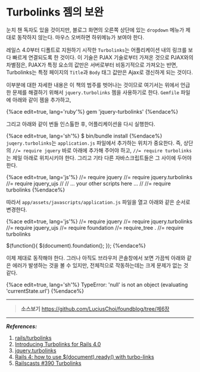 # Turbolinks 젬의 보완

눈치 챈 독자도 있을 것이지만, 블로그 화면의 오른쪽 상단에 있는 `dropdown` 메뉴가 제대로 동작하지 않는다. 마우스 오버하면 하위메뉴가 보여야 한다.

레일스 4.0부터 디폴트로 지원하기 시작한 `Turbolinks`는 어플리케이션 내의 링크를 보다 빠르게 연결되도록 한 것이다. 이 기술은 PJAX 기술로부터 가져온 것으로 PJAX와의 차별점은, PJAX가 특정 요소의 값만은 서버로부터 비동기적으로 가져오는 반면, Turbolinks는 특정 페이지의 `Title`과 `Body` 태그 값만은 Ajax로 갱신하게 되는 것이다.

이부분에 대한 자세한 내용은 이 책의 범주를 벗어나는 것이므로 여기서는 위에서 언급한 문제를 해결하기 위해서 `jquery.turbolinks` 젬을 사용하기로 한다. `Gemfile` 파일에 아래와 같이 젬을 추가하고,

{%ace edit=true, lang='ruby'%}
gem 'jquery-turbolinks'
{%endace%}

그리고 아래와 같이 번들 인스톨한 후, 어플리케이션을 다시 실행한다.

{%ace edit=true, lang='sh'%}
$ bin/bundle install
{%endace%}
`juqery.turbolinks`는 `application.js` 파일에서 추가하는 위치가 중요한다. 즉, 상단의 `//= require jquery` 바로 아래에 추가해 주어야 하고, `//= require turbolinks`는 제일 아래로 위치시키야 한다. 그리고 기타 다른 자바스크립트들은 그 사이에 두어야 한다.

{%ace edit=true, lang='js'%}
//= require jquery
//= require jquery.turbolinks
//= require jquery_ujs
//
// ... your other scripts here ...
//
//= require turbolinks
{%endace%}

따라서 `app/assets/javascripts/application.js` 파일을 열고 아래와 같은 순서로 변경한다.

{%ace edit=true, lang='js'%}
//= require jquery
//= require jquery.turbolinks
//= require jquery_ujs
//= require foundation
//= require_tree .
//= require turbolinks

$(function(){ $(document).foundation(); });
{%endace%}




이제 제대로 동작해야 한다.
그러나 아직도 브라우저 콘솔창에서 보면 가끔씩 아래와 같은 에러가 발생하는 것을 볼 수 있지만, 전체적으로 작동하는데는 크게 문제가 없는 것 같다.

{%ace edit=true, lang='sh'%}
TypeError: 'null' is not an object (evaluating 'currentState.url')
{%endace%}

---

> **소스보기** https://github.com/LuciusChoi/foundblog/tree/제6장

---

_**References:**_

1. [rails/turbolinks](https://github.com/rails/turbolinks)
2. [Introducing Turbolinks for Rails 4.0](http://geekmonkey.org/articles/28-introducing-turbolinks-for-rails-4-0)
2. [jquery.turbolinks](https://github.com/rails/turbolinks#jqueryturbolinks)
3. [Rails 4: how to use $(document).ready() with turbo-links](http://stackoverflow.com/questions/18770517/rails-4-how-to-use-document-ready-with-turbo-links)
4. [Railscasts #390 Turbolinks](http://railscasts.com/episodes/390-turbolinks)

